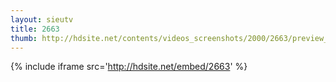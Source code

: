 ```yaml
---
layout: sieutv
title: 2663
thumb: http://hdsite.net/contents/videos_screenshots/2000/2663/preview_360p.mp4.jpg
---
```

{% include iframe src='http://hdsite.net/embed/2663' %}
 
